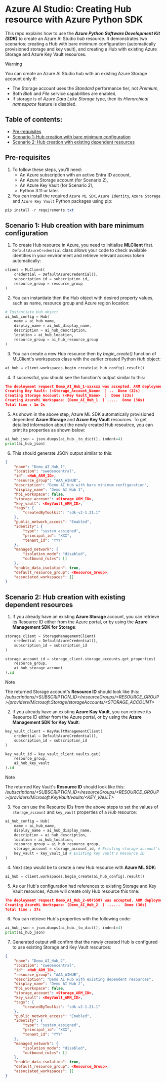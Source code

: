 # Azure AI Studio: Creating Hub resource with Azure Python SDK
This repo explains how to use the **_Azure Python Software Development Kit (SDK)_** to create an Azure AI Studio _hub_ resource. It demonstrates two scenarios: creating a Hub with bare minimum configuration (automatically provisioned storage and key vault), and creating a Hub with existing Azure Storage and Azure Key Vault resources.

> [!WARNING]
> You can create an Azure AI Studio hub with an existing Azure Storage account only if:
> - The Storage account uses the _Standard_ performance tier, not _Premium_,
> - Both _Blob_ and _File_ service capabilities are enabled,
> - If storage is of _Azure Data Lake Storage_ type, then its _Hierarchical namespace_ feature is disabled.

## Table of contents:
- [Pre-requisites](https://github.com/LazaUK/AIStudio-Hub-SDK#pre-requisites)
- [Scenario 1: Hub creation with bare minimum configuration](https://github.com/LazaUK/AIStudio-Hub-SDK#scenario-1-hub-creation-with-bare-minimum-configuration)
- [Scenario 2: Hub creation with existing dependent resources]()

## Pre-requisites
1. To follow these steps, you'll need:
    - An Azure subscription with an active Entra ID account,
    - An Azure Storage account (for Scenario 2),
    - An Azure Key Vault (for Scenario 2),
    - Python 3.11 or later.
2. You can install the required ```Azure ML SDK```, ```Azure Identity```, ```Azure Storage``` and ```Azure Key Vault``` Python packages using pip:
``` PowerShell
pip install -r requirements.txt
```

## Scenario 1: Hub creation with bare minimum configuration
1. To create Hub resource in Azure, you need to initialise **MLClient** first. ```DefaultAzureCredential``` class allows your code to check available identities in your environment and retrieve relevant access token automatically:
``` Python
client = MLClient(
    credential = DefaultAzureCredential(),
    subscription_id = subscription_id,
    resource_group = resource_group
)
```
2. You can instantiate then the Hub object with desired property values, such as name, resource group and Azure region location:
``` Python
# Instantiate Hub object
ai_hub_config = Hub(
    name = ai_hub_name,
    display_name = ai_hub_display_name,
    description = ai_hub_description,
    location = ai_hub_location,
    resource_group = ai_hub_resource_group
)
```
3. You can create a new Hub resource then by _begin_create()_ function of MLClient's workspaces class with the earlier created Python _Hub_ object:
``` Python
ai_hub = client.workspaces.begin_create(ai_hub_config).result()
```
4. If successful, you should see the function's output similar to this:
``` JSON
The deployment request Demo_AI_Hub_1-xxxxxx was accepted. ARM deployment URI for reference: <ARM_ID>
Creating Key Vault: (<Storage_Account_Name>  ) ..  Done (22s)
Creating Storage Account: (<Key Vault_Name>  )  Done (23s)
Creating AzureML Workspace: (Demo_AI_Hub_1  ) .....  Done (36s)
Total time : 1m 2s
```
5. As shown in the above step, Azure ML SDK automatically provisioned dependent **Azure Storage** and **Azure Key Vault** resources. To get detailed information about the newly created Hub resoutrce, you can print its properties as shown below:
``` Python
ai_hub_json = json.dumps(ai_hub._to_dict(), indent=4)
print(ai_hub_json)
```
6. This should generate JSON output similar to this:
``` JSON
{
    "name": "Demo_AI_Hub_1",
    "location": "swedencentral",
    "id": <Hub_ARM_ID>,
    "resource_group": "AAA_AIHUB",
    "description": "Demo AI Hub with bare minimum configuration",
    "display_name": "Demo AI Hub 1",
    "hbi_workspace": false,
    "storage_account": <Storage_ARM_ID>,
    "key_vault": <KeyVault_ARM_ID>,
    "tags": {
        "createdByToolkit": "sdk-v2-1.21.1"
    },
    "public_network_access": "Enabled",
    "identity": {
        "type": "system_assigned",
        "principal_id": "XXX",
        "tenant_id": "YYY"
    },
    "managed_network": {
        "isolation_mode": "disabled",
        "outbound_rules": []
    },
    "enable_data_isolation": true,
    "default_resource_group": <Resource_Group>,
    "associated_workspaces": []
}
```

## Scenario 2: Hub creation with existing dependent resources
1. If you already have an existing **Azure Storage** account, you can retrieve its Resource ID either from the Azure portal, or by using the **Azure Management SDK for Storage**:
``` Python
storage_client = StorageManagementClient(
    credential = DefaultAzureCredential(),
    subscription_id = subscription_id
)

storage_account_id = storage_client.storage_accounts.get_properties(
    resource_group,
    ai_hub_storage_account
).id
```
> [!Note]
> The returned Storage account's **Resource ID** should look like this: _/subscriptions/<SUBSCRIPTION_ID>/resourceGroups/<RESOURCE_GROUP>/providers/Microsoft.Storage/storageAccounts/<STORAGE_ACCOUNT>_
2. If you already have an existing **Azure Kay Vault**, you can retrieve its Resource ID either from the Azure portal, or by using the **Azure Management SDK for Key Vault**:
``` Python
key_vault_client = KeyVaultManagementClient(
    credential = DefaultAzureCredential(),
    subscription_id = subscription_id
)

key_vault_id = key_vault_client.vaults.get(
    resource_group,
    ai_hub_key_vault
).id
```
> [!Note]
> The returned Key Vault's **Resource ID** should look like this: _/subscriptions/<SUBSCRIPTION_ID>/resourceGroups/<RESOURCE_GROUP>/providers/Microsoft.KeyVault/vaults/<KEY_VAULT>_
3. You can use the Resource IDs from the above steps to set the values of ```storage_account``` and ```key_vault``` properties of a _Hub_ resource:
``` Python
ai_hub_config = Hub(
    name = ai_hub_name,
    display_name = ai_hub_display_name,
    description = ai_hub_description,
    location = ai_hub_location,
    resource_group = ai_hub_resource_group,
    storage_account = storage_account_id, # Existing storage account's Resource ID
    key_vault = key_vault_id # Existing key vault's Resource ID
)
```
4. Next step would be to create a new Hub resource with **Azure ML SDK**:
``` Python
ai_hub = client.workspaces.begin_create(ai_hub_config).result()
```
5. As our Hub's configuration had references to existing Storage and Key Vault resources, Azure will create only Hub resource this time:
``` JSON
The deployment request Demo_AI_Hub_2-6075587 was accepted. ARM deployment URI for reference: <ARM_ID>
Creating AzureML Workspace: (Demo_AI_Hub_2  ) ......  Done (36s)
Total time : 37s
```
6. You can retrieve Hub's properties with the following code:
``` Python
ai_hub_json = json.dumps(ai_hub._to_dict(), indent=4)
print(ai_hub_json)
```
7. Generated output will confirm that the newly created Hub is configured to use existing Storage and Key Vault resources:
``` JSON
{
    "name": "Demo_AI_Hub_2",
    "location": "swedencentral",
    "id": <Hub_ARM_ID>,
    "resource_group": "AAA_AIHUB",
    "description": "Demo AI Hub with existing dependent resources",
    "display_name": "Demo AI Hub 2",
    "hbi_workspace": false,
    "storage_account": <Storage_ARM_ID>,
    "key_vault": <KeyVault_ARM_ID>,
    "tags": {
        "createdByToolkit": "sdk-v2-1.21.1"
    },
    "public_network_access": "Enabled",
    "identity": {
        "type": "system_assigned",
        "principal_id": "XXX",
        "tenant_id": "YYY"
    },
    "managed_network": {
        "isolation_mode": "disabled",
        "outbound_rules": []
    },
    "enable_data_isolation": true,
    "default_resource_group": <Resource_Group>,
    "associated_workspaces": []
}
```

